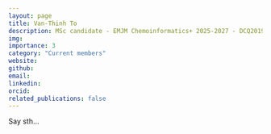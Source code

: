 ```yaml
---
layout: page
title: Van-Thinh To
description: MSc candidate - EMJM Chemoinformatics+ 2025-2027 - DCQ2019
img:
importance: 3
category: "Current members"
website:
github:
email:
linkedin:
orcid:
related_publications: false
---
```


Say sth...
